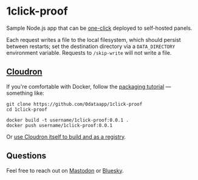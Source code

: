 # 1click-proof

Sample Node.js app that can be [one-click](https://easyindie.app) deployed to self-hosted panels.

Each request writes a file to the local filesystem, which should persist between restarts; set the destination directory via a `DATA_DIRECTORY` environment variable. Requests to `/skip-write` will not write a file.

## [Cloudron](https://cloudron.io)

If you're comfortable with Docker, follow the [packaging tutorial](https://docs.cloudron.io/packaging/tutorial/) — something like:

```
git clone https://github.com/0dataapp/1click-proof
cd 1click-proof

docker build -t username/1click-proof:0.0.1 .
docker push username/1click-proof:0.0.1
```

Or [use Cloudron itself to build and as a registry](https://rosano.ca/log/01hs9tx1ytkp3kb0v03pdpm08a).

## Questions

Feel free to reach out on [Mastodon](https://rosano.ca/mastodon) or [Bluesky](https://rosano.ca/bluesky).
